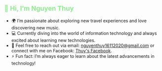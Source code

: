 <h2 style="color: lightgreen;">👋 Hi, I’m Nguyen Thuy</h2>
<p>
  <ul>
    <li>🌍 I’m passionate about exploring new travel experiences and love discovering new music.</li>
    <li>💻 Currently diving into the world of information technology and always excited about learning new technologies.</li>
    <li>📧 Feel free to reach out via email: <a href="mailto:nguyenthuy16112020@gmail.com">nguyenthuy16112020@gmail.com</a> or connect with me on Facebook: <a href="https://www.facebook.com/thuy.f1611">Thuy's Facebook</a>.</li>
    <li>⚡ Fun fact: I’m always eager to learn about the latest advancements in technology!</li>
  </ul>
</p>




<!---
ThuyNguyen17/ThuyNguyen17 is a ✨ special ✨ repository because its `README.md` (this file) appears on your GitHub profile.
You can click the Preview link to take a look at your changes.
--->
